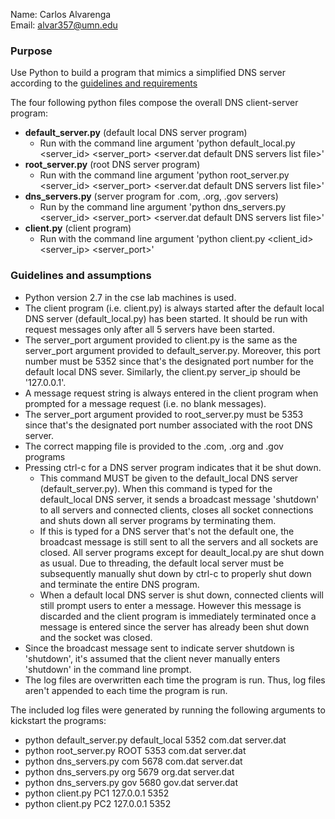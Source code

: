 Name: Carlos Alvarenga <br> 
Email: alvar357@umn.edu

### Purpose
Use Python to build a program that mimics a simplified DNS server according to the [guidelines and requirements](https://github.com/carlosandfound/DNS-Server/blob/master/project-requirements.pdf) 

The four following python files compose the overall DNS client-server program:
- **default_server.py** (default local DNS server program)
  - Run with the command line argument 'python default_local.py <server_id> <server_port> <default mapping file> <server.dat default DNS servers list file>'
- **root_server.py** (root DNS server program)
  - Run with the command line argument 'python root_server.py <server_id> <server_port> <default mapping file> <server.dat default DNS servers list file>'
- **dns_servers.py** (server program for .com, .org, .gov servers)
  - Run by the command line argument 'python dns_servers.py <server_id> <server_port> <default mapping file> <server.dat default DNS servers list file>'
- **client.py** (client program)
  - Run with the command line argument 'python client.py <client_id> <server_ip> <server_port>'

### Guidelines and assumptions
- Python version 2.7 in the cse lab machines is used.
- The client program (i.e. client.py) is always started after the default local
  DNS server (default_local.py) has been started. It should be run with
  request messages only after all 5 servers have been started.
- The server_port argument provided to client.py is the same as the server_port
  argument provided to default_server.py. Moreover, this port number must be
  5352 since that's the designated port number for the default local DNS sever.
  Similarly, the client.py server_ip should be '127.0.0.1'.
- A message request string is always entered in the client program when prompted
  for a message request (i.e. no blank messages).
- The server_port argument provided to root_server.py must be 5353 since that's
  the designated port number associated with the root DNS server.
- The correct mapping file is provided to the .com, .org and .gov programs
- Pressing ctrl-c for a DNS server program indicates that it be shut down.
  - This command MUST be given to the default_local DNS server (default_server.py).
    When this command is typed for the default_local DNS server, it sends a
    broadcast message 'shutdown' to all servers and connected clients, closes
    all socket connections and shuts down all server programs by terminating them.
  - If this is typed for a DNS server that's not the default one, the broadcast
    message is still sent to all the servers and all sockets are closed. All
    server programs except for deault_local.py are shut down as usual. Due to
    threading, the default local server must be subsequently manually shut down
    by ctrl-c to properly shut down and terminate the entire DNS program.
  - When a default local DNS server is shut down, connected clients will still
    prompt users to enter a message. However this message is discarded and the
    client program is immediately terminated once a message is entered since the
    server has already been shut down and the socket was closed.
- Since the broadcast message sent to indicate server shutdown is 'shutdown',
  it's assumed that the client never manually enters 'shutdown' in the command
  line prompt.
- The log files are overwritten each time the program is run. Thus, log files
  aren't appended to each time the program is run.

The included log files were generated by running the following arguments to
kickstart the programs:
- python default_server.py default_local 5352 com.dat server.dat
- python root_server.py ROOT 5353 com.dat server.dat
- python dns_servers.py com 5678 com.dat server.dat
- python dns_servers.py org 5679 org.dat server.dat
- python dns_servers.py gov 5680 gov.dat server.dat
- python client.py PC1 127.0.0.1 5352
- python client.py PC2 127.0.0.1 5352
